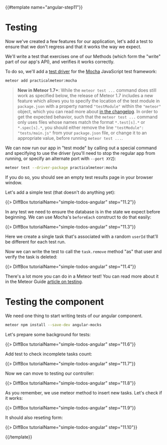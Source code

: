 {{#template name="angular-step11"}}

# Testing

Now we've created a few features for our application, let's add a test to ensure that we don't regress and that it works the way we expect.

We'll write a test that exercises one of our Methods (which form the "write" part of our app's API), and verifies it works correctly.

To do so, we'll add a [test driver](http://guide.meteor.com/testing.html#test-driver) for the [Mocha](https://mochajs.org) JavaScript test framework:

```bash
meteor add practicalmeteor:mocha
```

> **New in Meteor 1.7+**: While the `meteor test ...` command does still work as specified below, the release of Meteor 1.7 includes a new feature which allows you to specify the location of the test module in `package.json` with a property named `"testModule"` within the `"meteor"` object, which you can read more about [in the changelog](https://docs.meteor.com/changelog.html#v1720180528). In order to get the expected behavior, such that the `meteor test ...` command only uses files whose names match the format `*.test[s].*` or `*.spec[s].*`, you should either remove the line `"testModule": "tests/main.js"` from your `package.json` file, or change it to an appropriate value, before running `meteor test ...`.

We can now run our app in "test mode" by calling out a special command and specifying to use the driver (you'll need to stop the regular app from running, or specify an alternate port with `--port XYZ`):

```bash
meteor test --driver-package practicalmeteor:mocha
```

If you do so, you should see an empty test results page in your browser window.

Let's add a simple test (that doesn't do anything yet):

{{> DiffBox tutorialName="simple-todos-angular" step="11.2"}}

In any test we need to ensure the database is in the state we expect before beginning. We can use Mocha's `beforeEach` construct to do that easily:

{{> DiffBox tutorialName="simple-todos-angular" step="11.3"}}

Here we create a single task that's associated with a random `userId` that'll be different for each test run.

Now we can write the test to call the `task.remove` method "as" that user and verify the task is deleted:

{{> DiffBox tutorialName="simple-todos-angular" step="11.4"}}

There's a lot more you can do in a Meteor test! You can read more about it in the Meteor Guide [article on testing](http://guide.meteor.com/testing.html).

# Testing the component

We need one thing to start writing tests of our angular component.

```bash
meteor npm install --save-dev angular-mocks
```

Let's prepare some background for tests:

{{> DiffBox tutorialName="simple-todos-angular" step="11.6"}}

Add test to check incomplete tasks count:

{{> DiffBox tutorialName="simple-todos-angular" step="11.7"}}

Now we can move to testing our controller:

{{> DiffBox tutorialName="simple-todos-angular" step="11.8"}}

As you remember, we use meteor method to insert new tasks. Let's check if it works:

{{> DiffBox tutorialName="simple-todos-angular" step="11.9"}}

It should also reseting form:

{{> DiffBox tutorialName="simple-todos-angular" step="11.10"}}

{{/template}}
